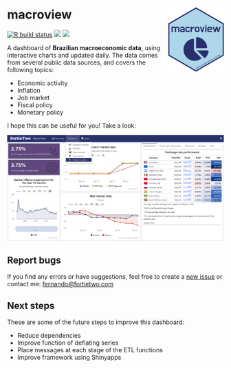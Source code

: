 # macroview <img src='inst/imgs/macroview.png' align="right" height="150" />

[![R build status](https://github.com/schoulten/macroview/workflows/R-CMD-check/badge.svg)](https://github.com/schoulten/macroview/actions)
[![](https://img.shields.io/github/last-commit/schoulten/macroview.svg)](https://github.com/schoulten/macroview/commits/master)
[![](https://img.shields.io/badge/devel%20version-0.0.0.9000-blue.svg)](https://github.com/schoulten/macroview)


A dashboard of **Brazilian macroeconomic data**, using interactive charts and updated daily. The data comes from several public data sources, and covers the following topics:

- Economic activity
- Inflation
- Job market
- Fiscal policy
- Monetary policy

I hope this can be useful for you! Take a look:

![](inst/imgs/printscreen.png)

## Report bugs

If you find any errors or have suggestions, feel free to create a [new issue](https://github.com/schoulten/macroview/issues) or contact me: <fernando@fortietwo.com>

## Next steps

These are some of the future steps to improve this dashboard:

- Reduce dependencies
- Improve function of deflating series
- Place messages at each stage of the ETL functions
- Improve framework using Shinyapps
